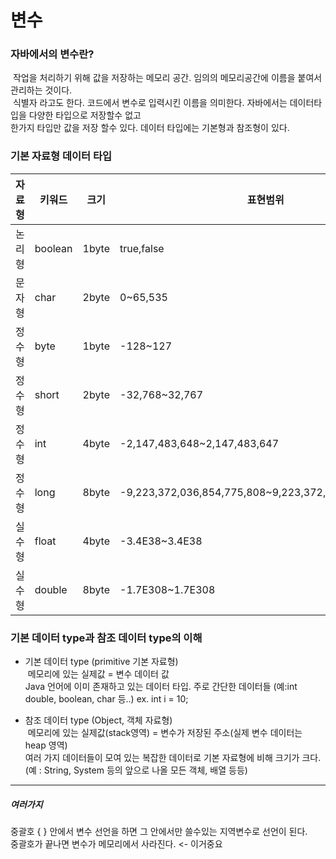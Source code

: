 # 변수

### 자바에서의 변수란?
&nbsp;작업을 처리하기 위해 값을 저장하는 메모리 공간. 임의의 메모리공간에 이름을 붙여서 관리하는 것이다.  
&nbsp;식별자 라고도 한다. 코드에서 변수로 입력시킨 이름을 의미한다. 자바에서는 데이터타입을 다양한 타입으로 저장할수 없고  
한가지 타입만 값을 저장 할수 있다. 데이터 타입에는 기본형과 참조형이 있다.

### 기본 자료형 데이터 타입
|자료형|키워드|크기|표현범위|
|-----|------|---|--------|
|논리형|boolean|1byte|true,false|
|문자형|char|2byte|0~65,535|
|정수형|byte|1byte|-128~127|
|정수형|short|2byte|-32,768~32,767|
|정수형|int|4byte|-2,147,483,648~2,147,483,647|
|정수형|long|8byte|-9,223,372,036,854,775,808~9,223,372,036,854,775,807|
|실수형|float|4byte|-3.4E38~3.4E38|
|실수형|double|8byte|-1.7E308~1.7E308|

### 기본 데이터 type과 참조 데이터 type의 이해

- 기본 데이터 type (primitive 기본 자료형)  
&nbsp;메모리에 있는 실제값 = 변수 데이터 값  
Java 언어에 이미 존재하고 있는 데이터 타입. 주로 간단한 데이터들 (예:int double, boolean, char 등..) ex. int i = 10;

- 참조 데이터 type (Object, 객체 자료형)  
&nbsp;메모리에 있는 실제값(stack영역) = 변수가 저장된 주소(실제 변수 데이터는 heap 영역)  
여러 가지 데이터들이 모여 있는 복잡한 데이터로 기본 자료형에 비해 크기가 크다.  
(예 : String, System 등의 앞으로 나올 모든 객체, 배열 등등)

------

##### 여러가지
중괄호 { } 안에서 변수 선언을 하면 그 안에서만 쓸수있는 지역변수로 선언이 된다.   
중괄호가 끝나면 변수가 메모리에서 사라진다. <- 이거중요 






















